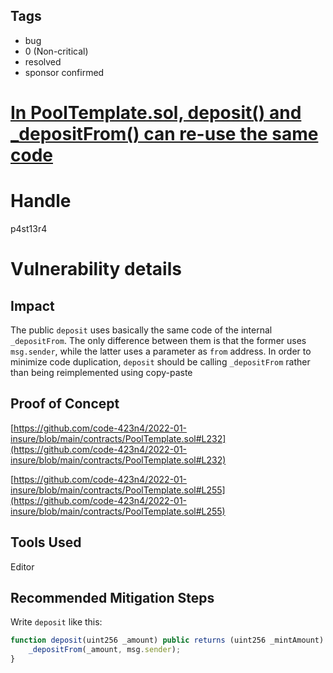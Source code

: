 ## Tags

- bug
- 0 (Non-critical)
- resolved
- sponsor confirmed

# [In PoolTemplate.sol, deposit() and _depositFrom() can re-use the same code](https://github.com/code-423n4/2022-01-insure-findings/issues/133) 

# Handle

p4st13r4


# Vulnerability details

## Impact

The public `deposit` uses basically the same code of the internal `_depositFrom`. The only difference between them is that the former uses `msg.sender`, while the latter uses a parameter as `from` address. In order to minimize code duplication, `deposit` should be calling `_depositFrom` rather than being reimplemented using copy-paste

## Proof of Concept

[https://github.com/code-423n4/2022-01-insure/blob/main/contracts/PoolTemplate.sol#L232](https://github.com/code-423n4/2022-01-insure/blob/main/contracts/PoolTemplate.sol#L232)

[https://github.com/code-423n4/2022-01-insure/blob/main/contracts/PoolTemplate.sol#L255](https://github.com/code-423n4/2022-01-insure/blob/main/contracts/PoolTemplate.sol#L255)

## Tools Used

Editor

## Recommended Mitigation Steps

Write `deposit` like this:

```jsx
function deposit(uint256 _amount) public returns (uint256 _mintAmount) {
    _depositFrom(_amount, msg.sender);
}
```

